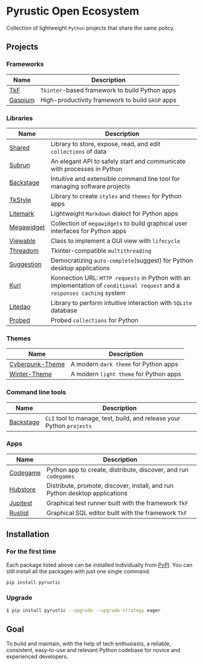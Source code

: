# Pyrustic Open Ecosystem
Collection of lightweight `Python` projects that share the same policy.

## Projects

### Frameworks
|Name | Description|
|---|---|
|[TkF](https://github.com/pyrustic/tkf) | `Tkinter`-based framework to build Python apps|
|[Gaspium](https://github.com/pyrustic/gaspium) | High-productivity framework to build `GASP` apps|

### Libraries
|Name | Description|
|---|---|
|[Shared](https://github.com/pyrustic/shared) |  Library to store, expose, read, and edit `collections` of data|
|[Subrun](https://github.com/pyrustic/subrun) | An elegant API to safely start and communicate with processes in Python|
|[Backstage](https://github.com/pyrustic/backstage) | Intuitive and extensible command line tool for managing software projects|
|[TkStyle](https://github.com/pyrustic/tkstyle) | Library to create `styles` and `themes` for Python apps|
|[Litemark](https://github.com/pyrustic/litemark) | Lightweight `Markdown` dialect for Python apps|
|[Megawidget](https://github.com/pyrustic/megawidget) | Collection of `megawidgets` to build graphical user interfaces for Python apps|
|[Viewable](https://github.com/pyrustic/viewable) | Class to implement a GUI view with `lifecycle`|
|[Threadom](https://github.com/pyrustic/threadom) | Tkinter-compatible `multithreading`|
|[Suggestion](https://github.com/pyrustic/suggestion) | Democratizing `auto-complete`(suggest) for Python desktop applications|
|[Kurl](https://github.com/pyrustic/kurl) | Konnection URL: `HTTP requests` in Python with an implementation of `conditional request` and a `responses caching` system|
|[Litedao](https://github.com/pyrustic/litedao) | Library to perform intuitive interaction with `SQLite` database|
|[Probed](https://github.com/pyrustic/probed) | Probed `collections` for Python|


### Themes
|Name | Description|
|---|---|
|[Cyberpunk-Theme](https://github.com/pyrustic/cyberpunk-theme) | A modern `dark theme` for Python apps|
|[Winter-Theme](https://github.com/pyrustic/winter-theme) | A modern `light theme` for Python apps|

### Command line tools
|Name | Description|
|---|---|
|[Backstage](https://github.com/pyrustic/backstage) | `CLI` tool to manage, test, build, and release your Python `projects`|

### Apps
|Name | Description|
|---|---|
|[Codegame](https://github.com/pyrustic/codegame) | Python app to create, distribute, discover, and run `codegames`|
|[Hubstore](https://github.com/pyrustic/hubstore) | Distribute, promote, discover, install, and run Python desktop applications|
|[Jupitest](https://github.com/pyrustic/jupitest) | Graphical test runner built with the framework `TkF`|
|[Rustiql](https://github.com/pyrustic/rustiql) | Graphical SQL editor built with the framework `TkF`|


## Installation
### For the first time
Each package listed above can be installed individually from [PyPI](https://pypi.org). You can still install all the packages with just one single command:

```bash
pip install pyrustic
```

### Upgrade
```bash
$ pip install pyrustic --upgrade --upgrade-strategy eager

```

## Goal
To build and maintain, with the help of tech enthusiasts, a reliable, consistent, easy-to-use and relevant Python codebase for novice and experienced developers.





